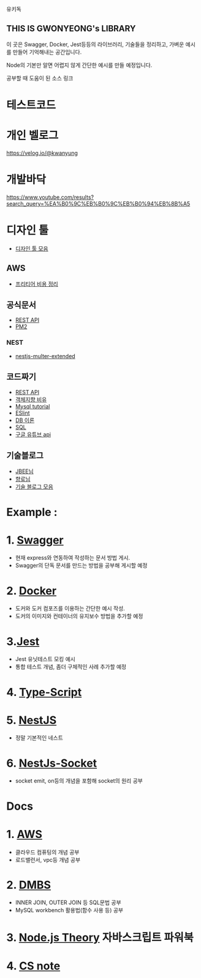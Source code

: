 유키독

## THIS IS GWONYEONG's LIBRARY

이 곳은 Swagger, Docker, Jest등등의 라이브러리, 기술들을 정리하고, 가벼운 예시를 만들어 기억해내는 공간입니다.

Node의 기본만 알면 어렵지 않게 간단한 예시를 만들 예정입니다. 

공부할 때 도움이 된 소스 링크

# 테스트코드


# 개인 벨로그
https://velog.io/@kwanyung



# 개발바닥
https://www.youtube.com/results?search_query=%EA%B0%9C%EB%B0%9C%EB%B0%94%EB%8B%A5


# 디자인 툴
- [디자인 툴 모음](https://yozm.wishket.com/magazine/detail/103/)

## AWS
- [프리티어 비용 정리](https://pearlluck.tistory.com/284)

## 공식문서
- [REST API](https://learn.microsoft.com/ko-kr/azure/architecture/best-practices/api-design)
- [PM2]( https://github.com/Unitech/pm2)

### NEST
- [nestjs-multer-extended](https://github.com/jeffminsungkim/nestjs-multer-extended)

## 코드짜기
- [REST API](https://meetup.nhncloud.com/posts/92)
- [객체지향 비유](https://velog.io/@msung99/%EA%B0%9D%EC%B2%B4%EC%A7%80%ED%96%A5%EC%9D%84-%EC%95%84%EB%8A%94%EC%B2%99%ED%95%98%EC%A7%80-%EB%A7%90%EC%9E%90-%EC%9A%B0%EB%A6%AC%EA%B0%80-%EC%98%A4%ED%95%B4%ED%95%98%EA%B3%A0-%EC%9E%88%EC%97%88%EB%8D%98-%EA%B0%9D%EC%B2%B4%EC%A7%80%ED%96%A5%EC%97%90-%EB%8C%80%ED%95%B4)
- [Mysql tutorial](https://www.w3schools.com/sql/)
- [ESlint](https://eslint.org/docs/rules/)
- [DB 이론](https://dataonair.or.kr/db-tech-reference/d-guide/da-guide/?pageid=1&mod=list&target=&keyword=%EC%A0%95%EA%B7%9C%ED%99%94)
- [SQL](https://www.w3schools.com/sql/default.asp)
- [구글 유튜브 api](https://developers.google.com/youtube/v3/getting-started?hl=ko)

## 기술블로그
- [JBEE님](https://jbee.io/)
- [향로님](https://jojoldu.tistory.com/)
- [기술 블로그 모음](https://github.com/seonggwonyoon/techblog)
# Example :

# 1. [Swagger](https://github.com/gwonyeongLibrary/Swagger) 
- 현재 express와 연동하여 작성하는 문서 방법 게시. 
- Swagger의 단독 문서를 만드는 방법을 공부해 게시할 예정
# 2. [Docker](https://github.com/gwonyeongLibrary/Docker)
- 도커와 도커 컴포즈를 이용하는 간단한 예시 작성.
- 도커의 이미지와 컨테이너의 유지보수 방법을 추가할 예정
# 3.[Jest](https://github.com/gwonyeongLibrary/Jest)
- Jest 유닛테스트 모킹 예시
- 통합 테스트 개념, 좀더 구체적인 사례 추가할 예정

# 4. [Type-Script](https://github.com/gwonyeongLibrary/nest-typescript)

# 5. [NestJS](https://github.com/gwonyeongLibrary/Nest-practice-on-nomardCoder)
- 정말 기본적인 네스트

# 6. [NestJs-Socket](https://github.com/gwonyeongLibrary/nest-socket)
- socket emit, on등의 개념을 포함해 socket의 원리 공부

# Docs
# 1. [AWS](https://github.com/gwonyeongLibrary/AWS)
- 클라우드 컴퓨팅의 개념 공부
- 로드밸런서, vpc등 개념 공부

# 2. [DMBS](https://github.com/gwonyeongLibrary/DBMS)
- INNER JOIN, OUTER JOIN 등 SQL문법 공부
- MySQL workbench 활용법(함수 사용 등) 공부

# 3. [Node.js Theory](https://github.com/gwonyeongLibrary/NodeJSTheory) 자바스크립트 파워북

# 4. [CS note](https://github.com/gwonyeongLibrary/CS_NOTE)
